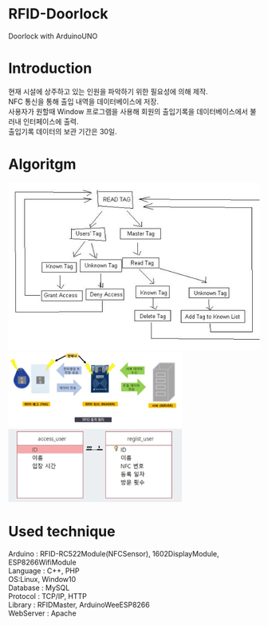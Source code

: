 # RFID-Doorlock
Doorlock with ArduinoUNO  

# Introduction
현재 시설에 상주하고 있는 인원을 파악하기 위한 필요성에 의해 제작.  
NFC 통신을 통해 출입 내역을 데이터베이스에 저장.  
사용자가 원할때 Window 프로그램을 사용해 회원의 출입기록을 데이터베이스에서 불러내 인터페이스에 출력.  
출입기록 데이터의 보관 기간은 30일.  

# Algoritgm
![DoorlockAlgorithm](./Arduino/image/RFID_Algorithm.jpg)  
![DataFlow](./Arduino/image/dataFlow.jpg)  
![Database E-R](./Arduino/image/E-R.jpg)  

# Used technique
Arduino : RFID-RC522Module(NFCSensor), 1602DisplayModule, ESP8266WifiModule  
Language : C++, PHP  
OS:Linux, Window10  
Database : MySQL  
Protocol : TCP/IP, HTTP  
Library : RFIDMaster, ArduinoWeeESP8266  
WebServer : Apache  

